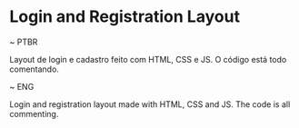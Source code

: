 # Login and Registration Layout
~ PTBR

Layout de login e cadastro feito com HTML, CSS e JS.
O código está todo comentando.

~ ENG

Login and registration layout made with HTML, CSS and JS.
The code is all commenting.
